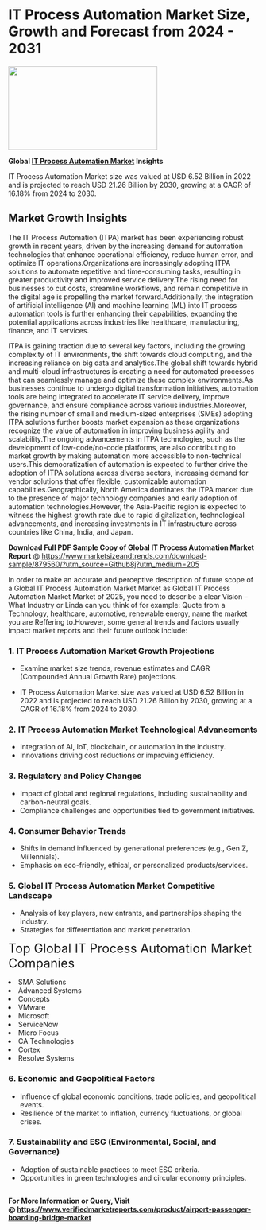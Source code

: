 <H1>IT Process Automation Market Size, Growth and Forecast from 2024 - 2031</H1><img class="aligncenter size-medium wp-image-584254" src="https://thirdeyenews.in/wp-content/uploads/2024/09/Global-Market-Research-300x168.jpeg" alt="" width="300" height="168" /><p><strong>Global&nbsp;<a href="https://www.marketsizeandtrends.com/download-sample/879560/?utm_source=Github8j?utm_medium=205">IT Process Automation Market</a> Insights</strong></p><p>IT Process Automation Market size was valued at USD 6.52 Billion in 2022 and is projected to reach USD 21.26 Billion by 2030, growing at a CAGR of 16.18% from 2024 to 2030.</p><p><h2>Market Growth Insights</h2> <p>The IT Process Automation (ITPA) market has been experiencing robust growth in recent years, driven by the increasing demand for automation technologies that enhance operational efficiency, reduce human error, and optimize IT operations.Organizations are increasingly adopting ITPA solutions to automate repetitive and time-consuming tasks, resulting in greater productivity and improved service delivery.The rising need for businesses to cut costs, streamline workflows, and remain competitive in the digital age is propelling the market forward.Additionally, the integration of artificial intelligence (AI) and machine learning (ML) into IT process automation tools is further enhancing their capabilities, expanding the potential applications across industries like healthcare, manufacturing, finance, and IT services.</p> <p>ITPA is gaining traction due to several key factors, including the growing complexity of IT environments, the shift towards cloud computing, and the increasing reliance on big data and analytics.The global shift towards hybrid and multi-cloud infrastructures is creating a need for automated processes that can seamlessly manage and optimize these complex environments.As businesses continue to undergo digital transformation initiatives, automation tools are being integrated to accelerate IT service delivery, improve governance, and ensure compliance across various industries.Moreover, the rising number of small and medium-sized enterprises (SMEs) adopting ITPA solutions further boosts market expansion as these organizations recognize the value of automation in improving business agility and scalability.The ongoing advancements in ITPA technologies, such as the development of low-code/no-code platforms, are also contributing to market growth by making automation more accessible to non-technical users.This democratization of automation is expected to further drive the adoption of ITPA solutions across diverse sectors, increasing demand for vendor solutions that offer flexible, customizable automation capabilities.Geographically, North America dominates the ITPA market due to the presence of major technology companies and early adoption of automation technologies.However, the Asia-Pacific region is expected to witness the highest growth rate due to rapid digitalization, technological advancements, and increasing investments in IT infrastructure across countries like China, India, and Japan.<p><span class=""><strong>Download Full PDF Sample Copy of Global IT Process Automation Market Report</strong> @ <a href="https://www.marketsizeandtrends.com/download-sample/879560/?utm_source=Github8j?utm_medium=205" target="_blank">https://www.marketsizeandtrends.com/download-sample/879560/?utm_source=Github8j?utm_medium=205</a></span></p><p>In order to make an accurate and perceptive description of future scope of a Global&nbsp;IT Process Automation Market Market as Global&nbsp;IT Process Automation Market Market of 2025, you need to describe a clear Vision &ndash; What Industry or Linda can you think of for example: Quote from a Technology, healthcare, automotive, renewable energy, name the market you are Reffering to.However, some general trends and factors usually impact market reports and their future outlook include:</p><h3>1.&nbsp;<strong>IT Process Automation Market Growth Projections</strong></h3><ul><li>Examine market size trends, revenue estimates and CAGR (Compounded Annual Growth Rate) projections.</li><li><p>IT Process Automation Market size was valued at USD 6.52 Billion in 2022 and is projected to reach USD 21.26 Billion by 2030, growing at a CAGR of 16.18% from 2024 to 2030.</p></li></ul><h3>2.&nbsp;<strong>IT Process Automation Market Technological Advancements</strong></h3><ul><li>Integration of AI, IoT, blockchain, or automation in the industry.</li><li>Innovations driving cost reductions or improving efficiency.</li></ul><h3>3.&nbsp;<strong>Regulatory and Policy Changes</strong></h3><ul><li>Impact of global and regional regulations, including sustainability and carbon-neutral goals.</li><li>Compliance challenges and opportunities tied to government initiatives.</li></ul><h3>4.&nbsp;<strong>Consumer Behavior Trends</strong></h3><ul><li>Shifts in demand influenced by generational preferences (e.g., Gen Z, Millennials).</li><li>Emphasis on eco-friendly, ethical, or personalized products/services.</li></ul><h3>5.&nbsp;<strong>Global IT Process Automation Market Competitive Landscape</strong></h3><ul><li>Analysis of key players, new entrants, and partnerships shaping the industry.</li><li>Strategies for differentiation and market penetration.</li></ul><p data-pm-slice="1 1 []"><span style="color: inherit; font-family: inherit; font-size: 25px;">Top Global IT Process Automation Market Companies</span></p><div class="" data-test-id=""><p><li>SMA Solutions</li><li> Advanced Systems</li><li> Concepts</li><li> VMware</li><li> Microsoft</li><li> ServiceNow</li><li> Micro Focus</li><li> CA Technologies</li><li> Cortex</li><li> Resolve Systems</li></p></div><h3>6.&nbsp;<strong>Economic and Geopolitical Factors</strong></h3><ul><li>Influence of global economic conditions, trade policies, and geopolitical events.</li><li>Resilience of the market to inflation, currency fluctuations, or global crises.</li></ul><h3>7.&nbsp;<strong>Sustainability and ESG (Environmental, Social, and Governance)</strong></h3><ul><li>Adoption of sustainable practices to meet ESG criteria.</li><li>Opportunities in green technologies and circular economy principles.</li></ul><h2><strong style="font-size: 14px;">For More Information or Query, Visit @&nbsp;</strong><a style="background-color: #ffffff; font-size: 14px;" href="https://www.marketsizeandtrends.com/report/it-process-automation-market/" target="_blank">https://www.verifiedmarketreports.com/product/airport-passenger-boarding-bridge-market</a></h2>